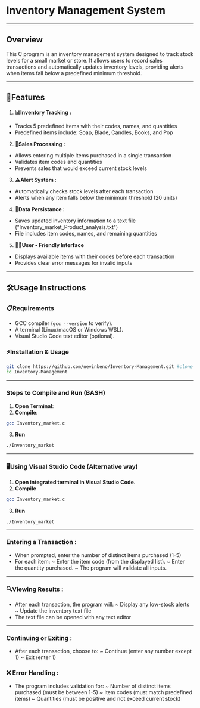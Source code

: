# **Inventory Management System**
----
## **Overview**
This C program is an inventory management system designed to track stock levels for a small market or store. It allows users to record sales transactions and automatically updates inventory levels, providing alerts when items fall below a predefined minimum threshold.
____
## **🚀Features**
1. **📊Inventory Tracking :** 
- Tracks 5 predefined items with their codes, names, and quantities
- Predefined items include: Soap, Blade, Candles, Books, and Pop
2. **💸Sales Processing :** 
- Allows entering multiple items purchased in a single transaction
- Validates item codes and quantities
- Prevents sales that would exceed current stock levels
3. **⚠️Alert System :**
- Automatically checks stock levels after each transaction
- Alerts when any item falls below the minimum threshold (20 units)
4. **💾Data Persistance :** 
- Saves updated inventory information to a text file ("Inventory_market_Product_analysis.txt")
- File includes item codes, names, and remaining quantities
5. **👨‍💻User - Friendly Interface**
- Displays available items with their codes before each transaction
- Provides clear error messages for invalid inputs
----
## **🛠️Usage Instructions**
### **📋Requirements**
- GCC compiler (`gcc --version` to verify).
- A terminal (Linux/macOS or Windows WSL).
- Visual Studio Code text editor (optional).

### **⚡Installation & Usage**
```bash
git clone https://github.com/nevinbeno/Inventory-Management.git #clone repository
cd Inventory-Management
```
---
### **Steps to Compile and Run (BASH)**
1. **Open Terminal**:
2. **Compile**:<br>
```bash
gcc Inventory_market.c
```
3. **Run**<br>
```bash
./Inventory_market
```
---
### **🖥️Using Visual Studio Code (Alternative way)**
1. **Open integrated terminal in Visual Studio Code.**
2. **Compile**
```bash
gcc Inventory_market.c
```
3. **Run**
```
./Inventory_market
```
----
### **Entering a Transaction :**
- When prompted, enter the number of distinct items purchased (1-5)
- For each item:
~ Enter the item code (from the displayed list).
~ Enter the quantity purchased.
~ The program will validate all inputs.
----
### **🔍Viewing Results :**
- After each transaction, the program will:
~ Display any low-stock alerts
~ Update the inventory text file
- The text file can be opened with any text editor
----
### **Continuing or Exiting :**
- After each transaction, choose to:
~ Continue (enter any number except 1)
~ Exit (enter 1)
### **❌ Error Handling :**
- The program includes validation for:
~ Number of distinct items purchased (must be between 1-5)
~ Item codes (must match predefined items)
~ Quantities (must be positive and not exceed current stock)